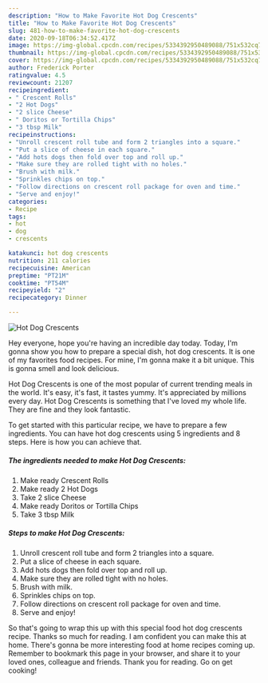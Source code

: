 ```yaml
---
description: "How to Make Favorite Hot Dog Crescents"
title: "How to Make Favorite Hot Dog Crescents"
slug: 481-how-to-make-favorite-hot-dog-crescents
date: 2020-09-18T06:34:52.417Z
image: https://img-global.cpcdn.com/recipes/5334392950489088/751x532cq70/hot-dog-crescents-recipe-main-photo.jpg
thumbnail: https://img-global.cpcdn.com/recipes/5334392950489088/751x532cq70/hot-dog-crescents-recipe-main-photo.jpg
cover: https://img-global.cpcdn.com/recipes/5334392950489088/751x532cq70/hot-dog-crescents-recipe-main-photo.jpg
author: Frederick Porter
ratingvalue: 4.5
reviewcount: 21207
recipeingredient:
- " Crescent Rolls"
- "2 Hot Dogs"
- "2 slice Cheese"
- " Doritos or Tortilla Chips"
- "3 tbsp Milk"
recipeinstructions:
- "Unroll crescent roll tube and form 2 triangles into a square."
- "Put a slice of cheese in each square."
- "Add hots dogs then fold over top and roll up."
- "Make sure they are rolled tight with no holes."
- "Brush with milk."
- "Sprinkles chips on top."
- "Follow directions on crescent roll package for oven and time."
- "Serve and enjoy!"
categories:
- Recipe
tags:
- hot
- dog
- crescents

katakunci: hot dog crescents 
nutrition: 211 calories
recipecuisine: American
preptime: "PT21M"
cooktime: "PT54M"
recipeyield: "2"
recipecategory: Dinner

---
```



![Hot Dog Crescents](https://img-global.cpcdn.com/recipes/5334392950489088/751x532cq70/hot-dog-crescents-recipe-main-photo.jpg)

Hey everyone, hope you're having an incredible day today. Today, I'm gonna show you how to prepare a special dish, hot dog crescents. It is one of my favorites food recipes. For mine, I'm gonna make it a bit unique. This is gonna smell and look delicious.



Hot Dog Crescents is one of the most popular of current trending meals in the world. It's easy, it's fast, it tastes yummy. It's appreciated by millions every day. Hot Dog Crescents is something that I've loved my whole life. They are fine and they look fantastic.


To get started with this particular recipe, we have to prepare a few ingredients. You can have hot dog crescents using 5 ingredients and 8 steps. Here is how you can achieve that.

<!--inarticleads1-->

##### The ingredients needed to make Hot Dog Crescents:

1. Make ready  Crescent Rolls
1. Make ready 2 Hot Dogs
1. Take 2 slice Cheese
1. Make ready  Doritos or Tortilla Chips
1. Take 3 tbsp Milk




<!--inarticleads2-->

##### Steps to make Hot Dog Crescents:

1. Unroll crescent roll tube and form 2 triangles into a square.
1. Put a slice of cheese in each square.
1. Add hots dogs then fold over top and roll up.
1. Make sure they are rolled tight with no holes.
1. Brush with milk.
1. Sprinkles chips on top.
1. Follow directions on crescent roll package for oven and time.
1. Serve and enjoy!




So that's going to wrap this up with this special food hot dog crescents recipe. Thanks so much for reading. I am confident you can make this at home. There's gonna be more interesting food at home recipes coming up. Remember to bookmark this page in your browser, and share it to your loved ones, colleague and friends. Thank you for reading. Go on get cooking!
